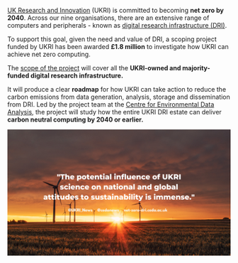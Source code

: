 
[UK Research and Innovation](https://www.ukri.org/) (UKRI) is committed to becoming **net zero by 2040**. Across our nine organisations, there are an extensive range of computers and peripherals - known as [digital research infrastructure (DRI)](https://www.ukri.org/our-work/creating-world-class-research-and-innovation-infrastructure/digital-research-infrastructure/). 

To support this goal, given the need and value of DRI, a scoping project funded by UKRI has been awarded **£1.8 million** to investigate how UKRI can achieve net zero computing. 

The [scope of the project](/scope/) will cover all the **UKRI-owned and majority-funded digital research infrastructure.**

It will produce a clear **roadmap** for how UKRI can take action to reduce the carbon emissions from data generation, analysis, storage and dissemination from DRI. Led by the project team at the [Centre for Environmental Data Analysis](https://www.ceda.ac.uk), the project will study how the entire UKRI DRI estate can deliver **carbon neutral computing by 2040 or earlier.**


!["Image of a sunset over a wind farm with a quote from our Net Zero Interim Report: "The potential influence of UKRI science on national and global attitudes to sustainability is immense."](/images/quote-tweet-graphic.png)
